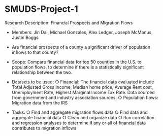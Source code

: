 # SMUDS-Project-1

Research Description: Financial Prospects and Migration Flows 

- Members: Jin Dai, Michael Gonzales, Alex Ledger, Joseph McManus, Justin Boggs

- Are financial prospects of a county a significant driver of population inflows to that county?  

- Scope: Compare financial data for top 50 counties in the U.S. to population flows, to determine if there is a statistically significant relationship between the two. 

- Datasets to be used: 
		○ Financial: The financial data evaluated include Total Adjusted Gross Income, Median home price, Average Rent cost, Unemployment Rate, Highest Marginal Income Tax Rate. Data sourced from government and industry association sources. 
		○ Population flows: Migration data from the IRS 

- Tasks: 
		○ Find and aggregate migration flows data
		○ Find data and aggregate financial data
		○ Clean and organize data
		○ Run correlation and regression analyses to determine if any or all of financial data contributes to migration inflows

